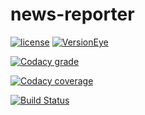 # news-reporter

[![license](https://img.shields.io/github/license/mashape/apistatus.svg)]()
[![VersionEye](https://img.shields.io/versioneye/d/ruby/rails.svg)]()

[![Codacy grade](https://img.shields.io/codacy/grade/e27821fb6289410b8f58338c7e0bc686.svg)]()

[![Codacy coverage](https://img.shields.io/codacy/coverage/c44df2d9c89a4809896914fd1a40bedd.svg)]()

[![Build Status](https://travis-ci.org/bit-coder1/news-reporter.svg?branch=master)](https://travis-ci.org/bit-coder1/news-reporter)
